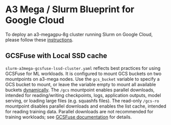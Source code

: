 # A3 Mega / Slurm Blueprint for Google Cloud

To deploy an a3-megagpu-8g cluster running Slurm on Google Cloud, please follow
these [instructions].

[instructions]: https://cloud.google.com/cluster-toolkit/docs/deploy/deploy-a3-mega-cluster

## GCSFuse with Local SSD cache

`slurm-a3mega-gcsfuse-lssd-cluster.yaml` reflects best practices for using GCSFuse for ML workloads. It is configured to mount GCS buckets on two mountpoints on a3-mega nodes. Use the `gcs_bucket` variable to specify a GCS bucket to mount, or leave the variable empty to mount all available buckets [dynamically](https://cloud.google.com/storage/docs/cloud-storage-fuse/mount-bucket#dynamic-mount).
The `/gcs` mountpoint enables parallel downloads, intended for reading/writing checkpoints, logs, application outputs, model serving, or loading large files (e.g. squashfs files). The read-only `/gcs-ro` mountpoint disables parallel downloads and enables the list cache, intended for reading training data. Parallel downloads are not recommended for training workloads; see [GCSFuse documentation](https://cloud.google.com/storage/docs/cloud-storage-fuse/file-caching#parallel-downloads) for details.
